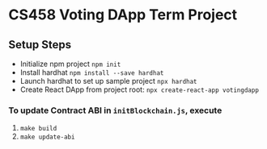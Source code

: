 # CS458 Voting DApp Term Project

## Setup Steps

- Initialize npm project `npm init`
- Install hardhat `npm install --save hardhat`
- Launch hardhat to set up sample project `npx hardhat`
- Create React DApp from project root: `npx create-react-app votingdapp`




### To update Contract ABI in `initBlockchain.js`, execute
1. `make build`
2. `make update-abi`
